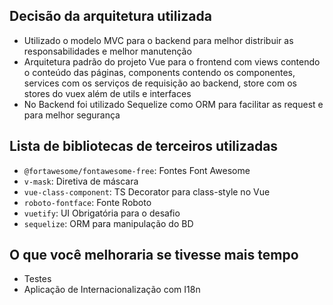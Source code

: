 ## Decisão da arquitetura utilizada
* Utilizado o modelo MVC para o backend para melhor distribuir as responsabilidades e melhor manutenção
* Arquitetura padrão do projeto Vue para o frontend com views contendo o conteúdo das páginas, components contendo os componentes, services com os serviços de requisição ao backend, store com os stores do vuex além de utils e interfaces
* No Backend foi utilizado Sequelize como ORM para facilitar as request e para melhor segurança
 
## Lista de bibliotecas de terceiros utilizadas
* `@fortawesome/fontawesome-free`: Fontes Font Awesome
* `v-mask`: Diretiva de máscara
* `vue-class-component`: TS Decorator para class-style no Vue
* `roboto-fontface`: Fonte Roboto
* `vuetify`: UI Obrigatória para o desafio
* `sequelize`: ORM para manipulação do BD

## O que você melhoraria se tivesse mais tempo
* Testes
* Aplicação de Internacionalização com I18n
